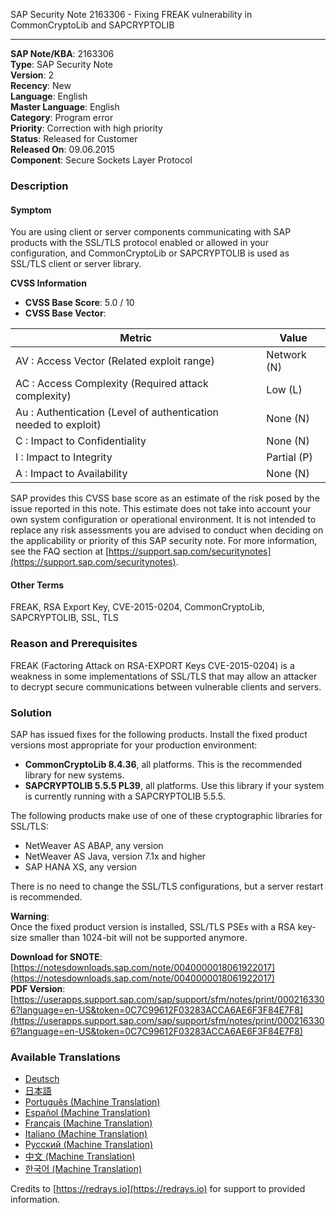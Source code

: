 SAP Security Note 2163306 - Fixing FREAK vulnerability in CommonCryptoLib and SAPCRYPTOLIB

---

**SAP Note/KBA**: 2163306  
**Type**: SAP Security Note  
**Version**: 2  
**Recency**: New  
**Language**: English  
**Master Language**: English  
**Category**: Program error  
**Priority**: Correction with high priority  
**Status**: Released for Customer  
**Released On**: 09.06.2015  
**Component**: Secure Sockets Layer Protocol

### Description

#### Symptom
You are using client or server components communicating with SAP products with the SSL/TLS protocol enabled or allowed in your configuration, and CommonCryptoLib or SAPCRYPTOLIB is used as SSL/TLS client or server library.

**CVSS Information**  
- **CVSS Base Score**: 5.0 / 10  
- **CVSS Base Vector**:

| Metric                                      | Value       |
|---------------------------------------------|-------------|
| AV : Access Vector (Related exploit range)  | Network (N) |
| AC : Access Complexity (Required attack complexity) | Low (L)     |
| Au : Authentication (Level of authentication needed to exploit) | None (N)    |
| C : Impact to Confidentiality              | None (N)    |
| I : Impact to Integrity                    | Partial (P) |
| A : Impact to Availability                 | None (N)    |

SAP provides this CVSS base score as an estimate of the risk posed by the issue reported in this note. This estimate does not take into account your own system configuration or operational environment. It is not intended to replace any risk assessments you are advised to conduct when deciding on the applicability or priority of this SAP security note. For more information, see the FAQ section at [https://support.sap.com/securitynotes](https://support.sap.com/securitynotes).

#### Other Terms
FREAK, RSA Export Key, CVE-2015-0204, CommonCryptoLib, SAPCRYPTOLIB, SSL, TLS

### Reason and Prerequisites
FREAK (Factoring Attack on RSA-EXPORT Keys CVE-2015-0204) is a weakness in some implementations of SSL/TLS that may allow an attacker to decrypt secure communications between vulnerable clients and servers.

### Solution
SAP has issued fixes for the following products. Install the fixed product versions most appropriate for your production environment:

- **CommonCryptoLib 8.4.36**, all platforms. This is the recommended library for new systems.
- **SAPCRYPTOLIB 5.5.5 PL39**, all platforms. Use this library if your system is currently running with a SAPCRYPTOLIB 5.5.5.

The following products make use of one of these cryptographic libraries for SSL/TLS:

- NetWeaver AS ABAP, any version
- NetWeaver AS Java, version 7.1x and higher
- SAP HANA XS, any version

There is no need to change the SSL/TLS configurations, but a server restart is recommended.

**Warning**:  
Once the fixed product version is installed, SSL/TLS PSEs with a RSA key-size smaller than 1024-bit will not be supported anymore.

**Download for SNOTE**: [https://notesdownloads.sap.com/note/0040000018061922017](https://notesdownloads.sap.com/note/0040000018061922017)  
**PDF Version**: [https://userapps.support.sap.com/sap/support/sfm/notes/print/0002163306?language=en-US&token=0C7C99612F03283ACCA6AE6F3F84E7F8](https://userapps.support.sap.com/sap/support/sfm/notes/print/0002163306?language=en-US&token=0C7C99612F03283ACCA6AE6F3F84E7F8)

### Available Translations
- [Deutsch](https://me.sap.com/notes/0002163306/D)
- [日本語](https://me.sap.com/notes/0002163306/J)
- [Português (Machine Translation)](https://me.sap.com/notes/0002163306/P)
- [Español (Machine Translation)](https://me.sap.com/notes/0002163306/S)
- [Français (Machine Translation)](https://me.sap.com/notes/0002163306/F)
- [Italiano (Machine Translation)](https://me.sap.com/notes/0002163306/I)
- [Русский (Machine Translation)](https://me.sap.com/notes/0002163306/R)
- [中文 (Machine Translation)](https://me.sap.com/notes/0002163306/1)
- [한국어 (Machine Translation)](https://me.sap.com/notes/0002163306/3)

Credits to [https://redrays.io](https://redrays.io) for support to provided information.